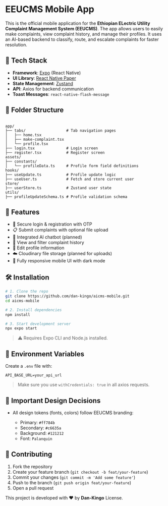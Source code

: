 
# EEUCMS Mobile App

This is the official mobile application for the **Ethiopian ELectric Utility Complaint Management System (EEUCMS)**. The app allows users to easily make complaints, view complaint history, and manage their profiles. It uses an AI-based backend to classify, route, and escalate complaints for faster resolution.

## 🚀 Tech Stack

- **Framework**: [Expo](https://expo.dev/) (React Native)
- **UI Library**: [React Native Paper](https://callstack.github.io/react-native-paper/)
- **State Management**: [Zustand](https://github.com/pmndrs/zustand)
- **API**: Axios for backend communication
- **Toast Messages**: `react-native-flash-message`

## 📁 Folder Structure

```

app/
├── tabs/                  # Tab navigation pages
│   ├── home.tsx
│   ├── make-complaint.tsx
│   └── profile.tsx
├── login.tsx              # Login screen
├── register.tsx           # Register screen
assets/
├── constants/
│   └── profileData.ts     # Profile form field definitions
hooks/
├── useUpdate.ts           # Profile update logic
├── useUser.ts             # Fetch and store current user
store/
├── userStore.ts           # Zustand user state
utils/
├── profileUpdateSchema.ts # Profile validation schema

````

## 🔧 Features

- 🔐 Secure login & registration with OTP
- 📋 Submit complaints with optional file upload
- 💬 Integrated AI chatbot (planned)
- 🔎 View and filter complaint history
- 👤 Edit profile information
- ☁️ Cloudinary file storage (planned for uploads)
- 📱 Fully responsive mobile UI with dark mode

## 🛠️ Installation

```bash
# 1. Clone the repo
git clone https://github.com/dan-kingo/aicms-mobile.git
cd aicms-mobile

# 2. Install dependencies
npm install

# 3. Start development server
npx expo start
````

> ⚠️ Requires Expo CLI and Node.js installed.

## 🔑 Environment Variables

Create a `.env` file with:

```
API_BASE_URL=your_api_url
```

> Make sure you use `withCredentials: true` in all axios requests.

## 🧠 Important Design Decisions

* All design tokens (fonts, colors) follow EEUCMS branding:

  * Primary: `#ff784b`
  * Secondary: `#c6635a`
  * Background: `#121212`
  * Font: `Palanquin`

## 🤝 Contributing

1. Fork the repository
2. Create your feature branch (`git checkout -b feat/your-feature`)
3. Commit your changes (`git commit -m 'Add some feature'`)
4. Push to the branch (`git push origin feat/your-feature`)
5. Open a pull request


This project is developed with ❤️ by **Dan-Kingo** License.

